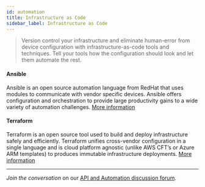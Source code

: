 ```yaml
---
id: automation
title: Infrastructure as Code
sidebar_label: Infrastructure as Code
---
```


> Version control your infrastructure and eliminate human-error from device configuration with infrastructure-as-code tools and techniques. Tell your tools how the configuration should look and let them automate the rest.

#### Ansible

Ansible is an open source automation language from RedHat that uses modules to communicate with vendor specific devices. Ansible offers configuration and orchestration to provide large productivity gains to a wide variety of automation challenges. <a href="https://live.paloaltonetworks.com/t5/Ansible/ct-p/Ansible" target="_blank">More information</a>

#### Terraform

Terraform is an open source tool used to build and deploy infrastructure safely and efficiently. Terraform unifies cross-vendor configuration in a single language and is cloud platform agnostic (unlike AWS CFT’s or Azure ARM templates) to produces immutable infrastructure deployments. <a href="https://live.paloaltonetworks.com/t5/Terraform/ct-p/Terraform" target="_blank">More information</a>

---

_Join the conversation_ on our <a href="https://live.paloaltonetworks.com/t5/Automation-API/ct-p/automation" target="_blank">API and Automation discussion forum</a>.
